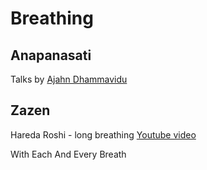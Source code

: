 # Breathing

## Anapanasati
Talks by [Ajahn Dhammavidu](http://dhammavidu.com/DV/Video.html)

## Zazen
Hareda Roshi - long breathing [Youtube video](https://www.youtube.com/watch?v=SnBLZDKxTEg&t=417s)

With Each And Every Breath
